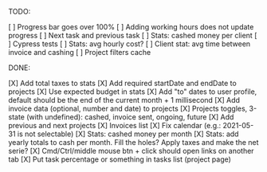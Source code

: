TODO:

[ ] Progress bar goes over 100%
[ ] Adding working hours does not update progress
[ ] Next task and previous task
[ ] Stats: cashed money per client
[ ] Cypress tests
[ ] Stats: avg hourly cost?
[ ] Client stat: avg time between invoice and cashing
[ ] Project filters cache

DONE:

[X] Add total taxes to stats
[X] Add required startDate and endDate to projects
[X] Use expected budget in stats
[X] Add "to" dates to user profile, default should be the end of the current month + 1 millisecond
[X] Add invoice data (optional, number and date) to projects
[X] Projects toggles, 3-state (with undefined): cashed, invoice sent, ongoing, future
[X] Add previous and next projects
[X] Invoices list
[X] Fix calendar (e.g.: 2021-05-31 is not selectable)
[X] Stats: cashed money per month
[X] Stats: add yearly totals to cash per month. Fill the holes? Apply taxes and make the net serie?
[X] Cmd/Ctrl/middle mouse btn + click should open links on another tab
[X] Put task percentage or something in tasks list (project page)
